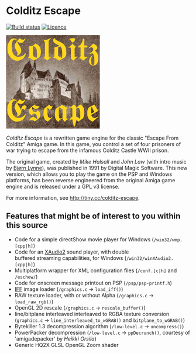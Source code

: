 Colditz Escape
==============

[![Build status](https://ci.appveyor.com/api/projects/status/sjm9b9rqjlh1pbqa?svg=true)](https://ci.appveyor.com/project/aperture-software/colditz-escape)
[![Licence](https://img.shields.io/badge/license-GPLv3-blue.svg)](https://www.gnu.org/licenses/gpl-3.0.en.html)

![Colditz Escape Logo](docs/pics/icon-256.png)

_Colditz Escape_ is a rewritten game engine for the classic "Escape From Colditz" Amiga game.
In this game, you control a set of four prisoners of war trying to escape from the infamous Colditz Castle WWII prison.

The original game, created by _Mike Halsall_ and _John Law_ (with intro music by [Bjørn Lynne](http://www.lynnemusic.com/)),
was published in 1991 by Digital Magic Software.
This new version, which allows you to play the game on the PSP and Windows platforms, has been reverse engineered from the
original Amiga game engine and is released under a GPL v3 license.

For more information, see http://tiny.cc/colditz-escape.

Features that might be of interest to you within this source
------------------------------------------------------------

* Code for a simple directShow movie player for Windows (`/win32/wmp.[cpp|h]`)
* Code for an [XAudio2](https://msdn.microsoft.com/en-us/library/windows/desktop/ee415813.aspx) sound player, with double  
  buffered streaming capabilities, for Windows (`/win32/winXAudio2.[cpp|h]`)
* Multiplatform wrapper for XML configuration files (`/conf.[c|h]` and `/eschew/`)
* Code for onscreen message printout on PSP (`/psp/psp-printf.h`)
* [IFF](http://en.wikipedia.org/wiki/Interchange_File_Format) image loader (`/graphics.c` &rarr; `load_iff()`)
* RAW texture loader, with or without Alpha (`/graphics.c` &rarr; `load_raw_rgb()`)
* OpenGL 2D rescale (`/graphics.c` &rarr; `rescale_buffer()`)
* line/bitplane interleaved interleaved to RGBA texture conversion (`graphics.c` &rarr; `line_interleaved_to_wGRAB()` and `bitplane_to_wGRAB()`)
* Bytekiller 1.3 decompression algorithm (`/low-level.c` &rarr; `uncompress()`)
* PowerPacker decompression (`/low-level.c` &rarr; `ppDecrunch()`, courtesy of 'amigadepacker' by _Heikki Orsila_)
* Generic HQ2X GLSL OpenGL Zoom shader 